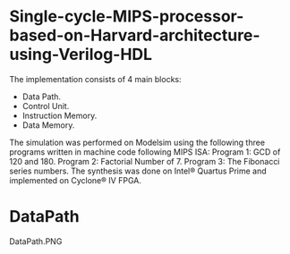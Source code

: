# Single-cycle-MIPS-processor-based-on-Harvard-architecture-using-Verilog-HDL


The implementation consists of 4 main blocks:
- Data Path.
- Control Unit.
- Instruction Memory.
- Data Memory.

The simulation was performed on Modelsim using the following three programs written in machine 
code following MIPS ISA:
Program 1: GCD of 120 and 180.
Program 2: Factorial Number of 7.
Program 3: The Fibonacci series numbers.
The synthesis was done on Intel® Quartus Prime and implemented on Cyclone® IV FPGA.

# DataPath
DataPath.PNG